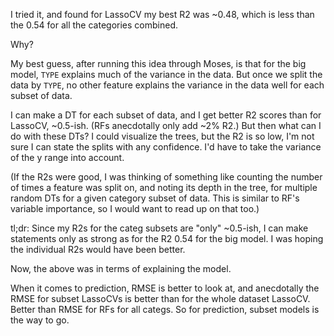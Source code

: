 I tried it, and found for LassoCV my best R2 was ~0.48, which is less than the 0.54 for all the categories combined.

Why?

My best guess, after running this idea through Moses, is that for the big model, `TYPE` explains much of the variance in the data. But once we split the data by `TYPE`, no other feature explains the variance in the data well for each subset of data.

I can make a DT for each subset of data, and I get better R2 scores than for LassoCV, ~0.5-ish. (RFs anecdotally only add ~2% R2.) But then what can I do with these DTs? I could visualize the trees, but the R2 is so low, I'm not sure I can state the splits with any confidence. I'd have to take the variance of the y range into account.

(If the R2s were good, I was thinking of something like counting the number of times a feature was split on, and noting its depth in the tree, for multiple random DTs for a given category subset of data. This is similar to RF's variable importance, so I would want to read up on that too.)

tl;dr: Since my R2s for the categ subsets are "only" ~0.5-ish, I can make statements only as strong as for the R2 0.54 for the big model. I was hoping the individual R2s would have been better.

Now, the above was in terms of explaining the model.

When it comes to prediction, RMSE is better to look at, and anecdotally the RMSE for subset LassoCVs is better than for the whole dataset LassoCV. Better than RMSE for RFs for all categs. So for prediction, subset models is the way to go.